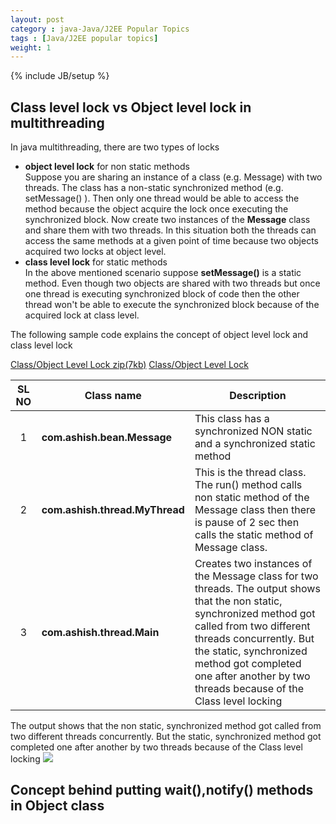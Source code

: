 ```yaml
---
layout: post
category : java-Java/J2EE Popular Topics
tags : [Java/J2EE popular topics]
weight: 1
---
```


{% include JB/setup %}

## Class level lock vs Object level lock in multithreading

In java multithreading, there are two types of locks


* **object level lock** for non static methods  
Suppose you are sharing an instance of a class (e.g. Message) with two threads. The class has a non-static synchronized method (e.g. setMessage() ). Then only one thread would be able to access the method because the object acquire the lock once executing the synchronized block. Now create two instances of the **Message** class and share them with two threads. In this situation both the threads can access the same methods at a given point of time because two objects acquired two locks at object level.
* **class level lock** for static methods  
In the above mentioned scenario suppose **setMessage()** is a static method. Even though two objects are shared with two threads but once one thread is executing synchronized block of code then the other thread won't be able to execute the synchronized block because of the acquired lock at class level.

The following sample code explains the concept of object level lock and class level lock

<div class="download-view"> 
	<span class="download">
		<a href="https://github.com/ashismo/repositoryForMyBlog/tree/master/java/ThreadTest.zip" target="_blank">Class/Object Level Lock zip(7kb)</a>
	</span>
	<span class="view">
		<a href="https://github.com/ashismo/repositoryForMyBlog/tree/master/java/ThreadTest" target="_blank">Class/Object Level Lock</a>
	</span>
</div>

SL NO | Class name | Description
:---: | --- | ---
1 | **com.ashish.bean.Message** | This class has a synchronized NON static and a synchronized static method
2 | **com.ashish.thread.MyThread** | This is the thread class. The run() method calls non static method of the Message class then there is pause of 2 sec then calls the static method of Message class.
3 | **com.ashish.thread.Main** | Creates two instances of the Message class for two threads. The output shows that the non static, synchronized method got called from two different threads concurrently. But the static, synchronized method got completed one after another by two threads because of the Class level locking

The output shows that the non static, synchronized method got called from two different threads concurrently. But the static, synchronized method got completed one after another by two threads because of the Class level locking
<img src="https://cloud.githubusercontent.com/assets/11231867/8633525/54490e10-27ea-11e5-9f4d-28f1d8f66e01.PNG"/>


## Concept behind putting wait(),notify() methods in Object class
